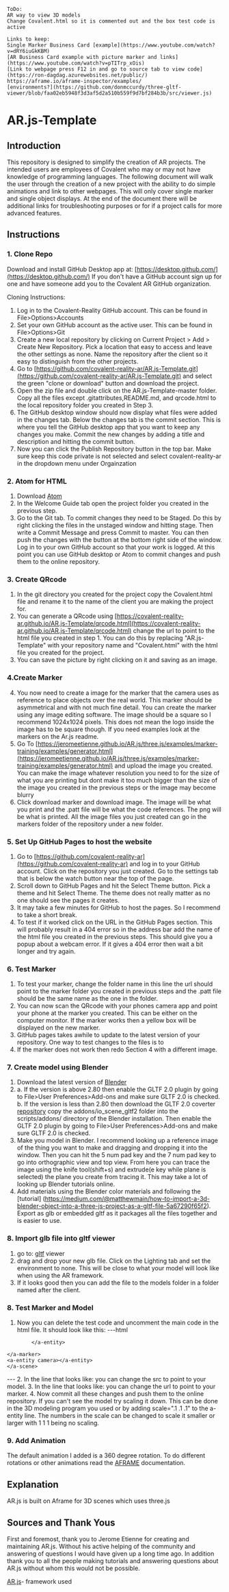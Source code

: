 ```
ToDo:
AR way to view 3D models
Change Covalent.html so it is commented out and the box test code is active

Links to keep:
Single Marker Business Card [example](https://www.youtube.com/watch?v=dRY6iuGkKBM)
[AR Business Card example with picture marker and links](https://www.youtube.com/watch?v=pTITrp_xOis)
[Link to webpage press F12 in and go to source tab to view code](https://ron-dagdag.azurewebsites.net/public/)
https://aframe.io/aframe-inspector/examples/
[environments?](https://github.com/donmccurdy/three-gltf-viewer/blob/faa02eb5948f3d3af5d2a510b559f9d7bf284b3b/src/viewer.js)
```
# AR.js-Template

## Introduction

This repository is designed to simplify the creation of AR projects. The intended users are employees of Covalent who may or may not have knowledge of programming languages. The following document will walk the user through the creation of a new project with the ability to do simple animations and link to other webpages. This will only cover single marker and single object displays. At the end of the document there will be additional links for troubleshooting purposes or for if a project calls for more advanced features.

## Instructions

### 1. Clone Repo
Download and install GitHub Desktop app at: [https://desktop.github.com/](https://desktop.github.com/)
If you don't have a GitHub account sign up for one and have someone add you to the Covalent AR GitHub organization.

Cloning Instructions:
1. Log in to the Covalent-Reality GitHub account. This can be found in File>Options>Accounts
2. Set your own GitHub account as the active user. This can be found in File>Options>Git
3. Create a new local repository by clicking on Current Project > Add > Create New Repository. Pick a location that easy to access and leave the other settings as none. Name the repository after the client so it easy to distinguish from the other projects.
4. Go to [https://github.com/covalent-reality-ar/AR.js-Template.git](https://github.com/covalent-reality-ar/AR.js-Template.git) and select the green "clone or download"  button and download the project.
5. Open the zip file and double click on the AR.js-Template-master folder. Copy all the files except .gitattributes,README.md, and qrcode.html to the local repository folder you created in Step 3.
6. The GitHub desktop window should now display what files were added in the changes tab. Below the changes tab is the commit section. This is where you tell the GitHub desktop app that you want to keep any changes you make. Commit the new changes by adding a title and description and hitting the commit button.
7. Now you can click the Publish Repository button in the top bar. Make sure keep this code private is not selected and select covalent-reality-ar in the dropdown menu under Orgainzation

### 2. Atom for HTML
1. Download [Atom](https://atom.io/)
2. In the Welcome Guide tab open the project folder you created in the previous step.
3. Go to the Git tab. To commit changes they need to be Staged. Do this by right clicking the files in the unstaged window and hitting stage. Then write a Commit Message and press Commit to master. You can then push the changes with the button at the bottom right side of the window. Log in to your own GitHub account so that your work is logged. At this point you can use GitHub desktop or Atom to commit changes and push them to the online repository.

### 3. Create QRcode
1. In the git directory you created for the project copy the Covalent.html file and rename it to the name of the client you are making the project for.
2. You can generate a QRcode using [https://covalent-reality-ar.github.io/AR.js-Template/qrcode.html](https://covalent-reality-ar.github.io/AR.js-Template/qrcode.html) change the url to point to the html file you created in step 1. You can do this by replacing "AR.js-Template" with your repository name and "Covalent.html" with the html file you created for the project.
3. You can save the picture by right clicking on it and saving as an image.

### 4.Create Marker
4. You now need to create a image for the marker that the camera uses as reference to place objects over the real world. This marker should be asymmetrical and with not much fine detail. You can create the marker using any image editing software. The image should be a square so I recommend 1024x1024 pixels. This does not mean the logo inside the image has to be square though. If you need examples look at the markers on the Ar.js readme.
5. Go To [https://jeromeetienne.github.io/AR.js/three.js/examples/marker-training/examples/generator.html](https://jeromeetienne.github.io/AR.js/three.js/examples/marker-training/examples/generator.html) and upload the image you created. You can make the image whatever resolution you need to for the size of what you are printing but dont make it too much bigger than the size of the image you created in the previous steps or the image may become blurry
6. Click download marker and download image. The image will be what you print and the .patt file will be what the code references. The png will be what is printed. All the image files you just created can go in the markers folder of the repository under a new folder.

### 5. Set Up GitHub Pages to host the website
1. Go to [https://github.com/covalent-reality-ar](https://github.com/covalent-reality-ar) and log in to your GitHub account. Click on the repository you just created. Go to the settings tab that is below the watch button near the top of the page.
2. Scroll down to GitHub Pages and hit the Select Theme button. Pick a theme and hit Select Theme. The theme does not really matter as no one should see the pages it creates.
3. It may take a few minutes for GitHub to host the pages. So I recommend to take a short break.
4. To test if it worked click on the URL in the GitHub Pages section. This will probably result in a 404 error so in the address bar add the name of the html file you created in the previous steps. This should give you a popup about a webcam error. If it gives a 404 error then wait a bit longer and try again.

### 6. Test Marker
1. To test your marker, change the folder name in this line <a-marker preset='pattern' type='pattern' url="markers/Covalent/pattern-Marker.patt"> the url should point to the marker folder you created in previous steps and the .patt file should be the same name as the one in the folder.
2. You can now scan the QRcode with your phones camera app and point your phone at the marker you created. This can be either on the computer monitor. If the marker works then a yellow box will be displayed on the new marker.
3. GitHub pages takes awhile to update to the latest version of your repository. One way to test changes to the files is to
4. If the marker does not work then redo Section 4 with a different image.

### 7. Create model using Blender
1. Download the latest version of [Blender](https://www.blender.org/)
2. a. If the version is above 2.80 then enable the GLTF 2.0 plugin by going to File>User Preferences>Add-ons and make sure GLTF 2.0 is checked.  
b. If the version is less than 2.80 then download the GLTF 2.0 coverter [repository](https://github.com/KhronosGroup/glTF-Blender-IO#installation) copy the addons/io_scene_gltf2 folder into the scripts/addons/ directory of the Blender installation. Then enable the GLTF 2.0 plugin by going to File>User Preferences>Add-ons and make sure GLTF 2.0 is checked.
3. Make you model in Blender. I recommend looking up a reference image of the thing you want to make and dragging and dropping it into the window. Then you can hit the 5 num pad key and the 7 num pad key to go into orthographic view and top view. From here you can trace the image using the knife tool(shift+s) and extrude(e key while plane is selected) the plane you create from tracing it. This may take a lot of looking up Blender tutorials online.
4. Add materials using the Blender color materials and following the [tutorial] (https://medium.com/@matthewmain/how-to-import-a-3d-blender-object-into-a-three-js-project-as-a-gltf-file-5a67290f65f2). Export as glb or embedded gltf as it packages all the files together and is easier to use.

### 8. Import glb file into gltf viewer
1. go to: [gltf](https://gltf-viewer.donmccurdy.com/) viewer
2. drag and drop your new glb file. Click on the Lighting tab and set the environment to none. This will be close to what your model will look like when using the AR framework.
3. If it looks good then you can add the file to the models folder in a folder named after the client.

### 8. Test Marker and Model
1. Now you can delete the test code and uncomment the main code in the html file. It should look like this:
---html
<!doctype HTML>
<html>

<script src="https://aframe.io/releases/0.9.1/aframe.min.js"></script>
<script src="https://johnaloomis.github.io/CovalentAR/aframe/build/aframe-ar.js"></script>


<body style='margin : 0px; overflow: hidden;'>
    <a-scene stats embedded arjs='trackingMethod: best; debugUIEnabled: false'>
		<a-assets>
			<a-asset-item id="Logo" src="models/CovalentLogo/Covalentlogo.gltf"></a-asset-item>
		</a-assets>
    <a-marker preset='pattern' type='pattern' url="markers/Covalent/pattern-marker.patt">
			<a-entity gltf-model="#Logo" animation="property: rotation; to: 0 360 0; loop: true; dur: 10000; easing: linear">

			</a-entity>

    </a-marker>
    <a-entity camera></a-entity>
    </a-scene>
</body>
</html>
---
2. In the line that looks like: <a-asset-item id="Logo" src="models/CovalentLogo/Covalentlogo.gltf"></a-asset-item> you can change the src to point to your model.
3. In the line that looks like: <a-marker  marker emitevents="true" cursor="rayOrigin: mouse" preset='pattern' type='pattern' url="markers/Covalent/pattern-marker.patt"> you can change the url to point to your marker.
4. Now commit all these changes and push them to the online repository. If you can't see the model try scaling it down. This can be done in the 3D modeling program you used or by adding scale=".1 .1 .1" to the a-entity line. The numbers in the scale can be changed to scale it smaller or larger with 1 1 1 being no scaling.

### 9. Add Animation
The default animation I added is a 360 degree rotation. To do different rotations or other animations read the [AFRAME](https://aframe.io/docs/0.9.0/components/animation.html) documentation.

## Explanation
AR.js is built on Aframe for 3D scenes which uses three.js

## Sources and Thank Yous

First and foremost, thank you to Jerome Etienne for creating and maintaining AR.js. Without his active helping of the community and answering of questions I would have given up a long time ago. In addition thank you to all the people making tutorials and answering questions about AR.js without whom this would not be possible.

[AR.js](https://github.com/jeromeetienne/AR.js)- framework used
